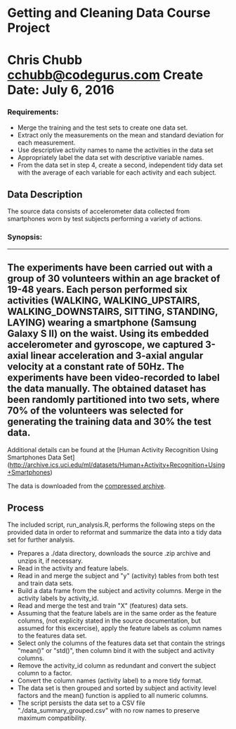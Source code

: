 Getting and Cleaning Data Course Project
========================================
Chris Chubb
cchubb@codegurus.com
Create Date: July 6, 2016
========================================


### Requirements:

  * Merge the training and the test sets to create one data set.
  * Extract only the measurements on the mean and standard deviation for each measurement.
  * Use descriptive activity names to name the activities in the data set
  * Appropriately label the data set with descriptive variable names.
  * From the data set in step 4, create a second, independent tidy data set with the average of each variable for each activity and each subject.

## Data Description

The source data consists of accelerometer data collected from smartphones worn by test subjects performing a variety of actions. 

### Synopsis:

---
The experiments have been carried out with a group of 30 volunteers within an age bracket of 19-48 years. Each person performed six activities (WALKING, WALKING_UPSTAIRS, WALKING_DOWNSTAIRS, SITTING, STANDING, LAYING) wearing a smartphone (Samsung Galaxy S II) on the waist. Using its embedded accelerometer and gyroscope, we captured 3-axial linear acceleration and 3-axial angular velocity at a constant rate of 50Hz. The experiments have been video-recorded to label the data manually. The obtained dataset has been randomly partitioned into two sets, where 70% of the volunteers was selected for generating the training data and 30% the test data. 
---

Additional details can be found at the [Human Activity Recognition Using Smartphones Data Set] (http://archive.ics.uci.edu/ml/datasets/Human+Activity+Recognition+Using+Smartphones)

The data is downloaded from the [compressed archive](https://d396qusza40orc.cloudfront.net/getdata%2Fprojectfiles%2FUCI%20HAR%20Dataset.zip).

## Process

The included script, run_analysis.R, performs the following steps on the provided data in order to reformat and summarize the data into a tidy data set for further analysis.

  * Prepares a ./data directory, downloads the source .zip archive and unzips it, if necessary.
  * Read in the activity and feature labels. 
  * Read in and merge the subject and "y" (activity) tables from both test and train data sets. 
  * Build a data frame from the subject and activity columns. Merge in the activity labels by activity_id.
  * Read and merge the test and train "X" (features) data sets. 
  * Assuming that the feature labels are in the same order as the feature columns, (not explicity stated in the source documentation, but assumed for this excercise), apply the feature labels as column names to the features data set.
  * Select only the columns of the features data set that contain the strings "mean()" or "std()", then column bind it with the subject and activity columns. 
  * Remove the activity_id column as redundant and convert the subject column to a factor.
  * Convert the column names (activity label) to a more tidy format. 
  * The data set is then grouped and sorted by subject and activity level factors and the mean() function is applied to all numeric columns. 
  * The script persists the data set to a CSV file "./data_summary_grouped.csv" with no row names to preserve maximum compatibility.
  
  
  
  
  
  
  
  